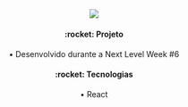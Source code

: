 <h2 align="center">
  <img src="./assets/images/logo.svg" widht: 50px/>
</h2>

<h4 align="center">:rocket: Projeto</h4>
<p align="center">• Desenvolvido durante a Next Level Week #6<p>

<h4 align="center">:rocket: Tecnologias</h4>
<p align="center">• React<p>
